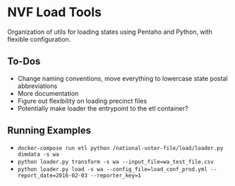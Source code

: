 # NVF Load Tools

Organization of utils for loading states using Pentaho and Python, with flexible
configuration.

## To-Dos

* Change naming conventions, move everything to lowercase state postal abbreviations
* More documentation
* Figure out flexibility on loading precinct files
* Potentially make loader the entrypoint to the etl container?


## Running Examples

* `docker-compose run etl python /national-voter-file/load/loader.py dimdata -s wa`
* `python loader.py transform -s wa --input_file=wa_test_file.csv`
* `python loader.py load -s wa --config_file=load_conf_prod.yml --report_date=2016-02-03 --reporter_key=1`
